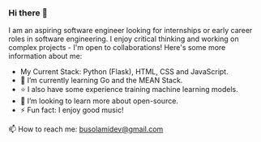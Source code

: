 ### Hi there 👋
<!--
**Olubusolami-R/Olubusolami-R** is a ✨ _special_ ✨ repository because its `README.md` (this file) appears on your GitHub profile.

Here are some ideas to get you started:

- 🔭 I’m currently working on ...
- 🌱 I’m currently learning ...
- 👯 I’m looking to collaborate on ...
- 🤔 I’m looking for help with ...
- 💬 Ask me about ...
- 📫 How to reach me: ...
- 😄 Pronouns: ...
- ⚡ Fun fact: ...
-->

I am an aspiring software engineer looking for internships or early career roles in software engineering. I enjoy critical thinking and working on complex projects - I'm open to collaborations! Here's some more information about me: 
- My Current Stack: Python (Flask), HTML, CSS and JavaScript.
- 🌱 I’m currently learning Go and the MEAN Stack.
- ⭐️ I also have some experience training machine learning models. 
- 🚀 I’m looking to learn more about open-source.
- ⚡ Fun fact: I enjoy good music!

📫 How to reach me: busolamidev@gmail.com
